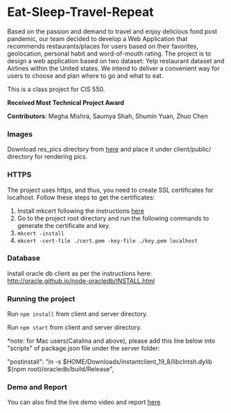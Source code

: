 # Eat-Sleep-Travel-Repeat

Based on the passion and demand to travel and enjoy delicious food post pandemic, our team decided to develop a Web Application that recommends restaurants/places for users based on their favorites, geolocation, personal habit and word-of-mouth rating. The project is to design a web application based on two dataset: Yelp restaurant dataset and Airlines within the United states. We intend to deliver a convenient way for users to choose and plan where to go and what to eat. 

This is a class project for CIS 550. 

**Received Most Technical Project Award**

**Contributors**: Megha Mishra, Saumya Shah, Shumin Yuan, Zhuo Chen

### Images

Download res_pics directory from [here](https://drive.google.com/drive/folders/1MZbh086C9SiyylmORk8dhzLMeitbZMrE?usp=sharing) and place it under client/public/ directory for rendering pics.

### HTTPS

The project uses https, and thus, you need to create SSL certificates for localhost. Follow these steps to get the certificates:
1. Install mkcert following the instructions [here](https://github.com/FiloSottile/mkcert#installation) 
2. Go to the project root directory and run the following commands to generate the certificate and key.
3. `mkcert -install`
4. `mkcert -cert-file ./cert.pem -key-file ./key.pem localhost`

### Database 

Install oracle db client as per the instructions here: http://oracle.github.io/node-oracledb/INSTALL.html

### Running the project

Run `npm install` from client and server directory.

Run `npm start` from client and server directory.


*note: for Mac users(Catalina and above), please add this line below into "scripts" of package.json file under the server folder:

"postinstall": "ln -s $HOME/Downloads/instantclient_19_8/libclntsh.dylib $(npm root)/oracledb/build/Release",

### Demo and Report

You can also find the live demo video and report [here](https://drive.google.com/drive/folders/1MZbh086C9SiyylmORk8dhzLMeitbZMrE?usp=sharing)
